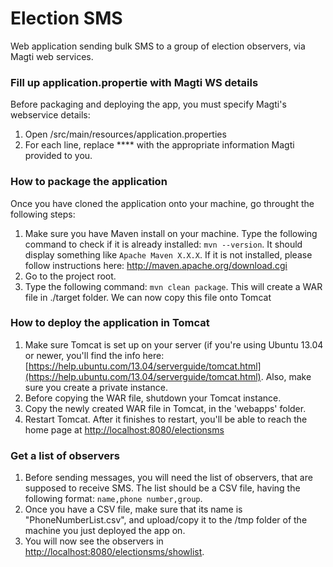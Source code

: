 Election SMS
============

Web application sending bulk SMS to a group of election observers, via Magti web services.

### Fill up application.propertie with Magti WS details
Before packaging and deploying the app, you must specify Magti's webservice details:

1. Open /src/main/resources/application.properties
2. For each line, replace \*\*** with the appropriate information Magti provided to you.

### How to package the application

Once you have cloned the application onto your machine, go throught the following steps:

1. Make sure you have Maven install on your machine.
Type the following command to check if it is already installed:
`mvn --version`. It should display something like
`Apache Maven X.X.X`.
If it is not installed, please follow instructions here: [http://maven.apache.org/download.cgi ](http://maven.apache.org/download.cgi) 
2. Go to the project root.
3. Type the following command:
`mvn clean package`.
This will create a WAR file in ./target folder. We can now copy this file onto Tomcat

### How to deploy the application in Tomcat
1. Make sure Tomcat is set up on your server (if you're using Ubuntu 13.04 or newer, you'll find the info here: [https://help.ubuntu.com/13.04/serverguide/tomcat.html](https://help.ubuntu.com/13.04/serverguide/tomcat.html). Also, make sure you create a private instance.
2. Before copying the WAR file, shutdown your Tomcat instance.
3. Copy the newly created WAR file in Tomcat, in the 'webapps' folder.
4. Restart Tomcat. After it finishes to restart, you'll be able to reach the home page at [http://localhost:8080/electionsms](http://localhost:8080/electionsms)

### Get a list of observers
1. Before sending messages, you will need the list of observers, that are supposed to receive SMS.
The list should be a CSV file, having the following format:
`name,phone number,group`.
2. Once you have a CSV file, make sure that its name is "PhoneNumberList.csv", and upload/copy it to the /tmp folder of the machine you just deployed the app on.
3. You will now see the observers in [http://localhost:8080/electionsms/showlist](http://localhost:8080/electionsms/showlist).
